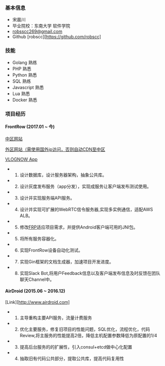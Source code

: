 ### 基本信息

* 宋晨川
* 毕业院校：东南大学 软件学院
* robsscc269@gmail.com
* Github [robscc][https://github.com/robscc]

### 技能

- Golang 熟练
- PHP 熟悉
- Python 熟悉
- SQL 熟练
- Javascript 熟悉
- Lua 熟悉
- Docker 熟悉

### 项目经历

#### FrontRow (2017.01 ~ 今)
[中区网站](https://www.frontrow.com.cn)

[外区网站（需使用国外ip访问，否则自动CDN至中区](https://www.frontrow.com)

[VLOGNOW App](https://www.vlognow.me)

- 1. 设计数据库，设计服务器架构，抽象公共库。
- 2. 设计灰度发布服务（app分发），实现成服务让客户端发布测试使用。
- 3. 设计并实现服务端API服务。
- 4. 设计并实现可扩展的WebRTC信令服务器,实现多实例通信，适配AWS ALB。
- 5. 修改[FRP](https://github.com/fatedier/frp)适应项目需求，并提供Android客户端可用的JNI包。
- 5. 将所有服务容器化。
- 6. 实现FrontRow设备自动化测试。
- 7. 实现Gin框架的文档生成器，加速项目开发进度。
- 8. 实现Slack Bot,将用户Feedback信息以及客户端发布信息及时反馈在团队聊天Channel中。

#### AirDroid (2015.06 ~ 2016.12)

[Link][http://www.airdroid.com]

- 1. 主导重构主要API服务，流量计费服务
- 2. 优化主要服务，修复旧项目的性能问题，SQL优化，流程优化，代码Review,将主服务的性能提高2倍，降低主机配置参数降低为原配置的1/4
- 3. 提高后台服务的的扩展性，引入consul+etcd做中心化配置
- 4. 抽取旧有代码公共部分，提取公共库，提高代码复用性


